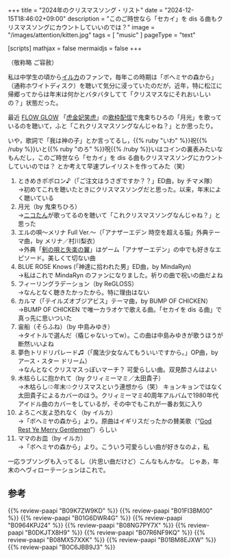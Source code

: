 +++
title = "2024年のクリスマスソング・リスト"
date =  "2024-12-15T18:46:02+09:00"
description = "このご時世なら「セカイ」を dis る曲もクリスマスソングにカウントしていいのでは？"
image = "/images/attention/kitten.jpg"
tags = [ "music" ]
pageType = "text"

[scripts]
  mathjax = false
  mermaidjs = false
+++

（敬称略 ご容赦）

私は中学生の頃から[イルカ](https://www.youtube.com/@irukafolklife "イルカのフォークな生活 - YouTube")のファンで，毎年この時期は「ボヘミヤの森から」（通称ホワイトディスク）を聴いて気分に浸っていたのだが，近年，特に松江に帰郷ってからは年末は何かとバタバタしてて「クリスマスなにそれおいしいの？」状態だった。

最近 [FLOW GLOW](https://www.youtube.com/@DEV_IS_FLOWGLOW "hololive DEV_IS FLOW GLOW - YouTube") 「[虎金妃笑虎](https://www.youtube.com/@KoganeiNiko "Niko Ch. 虎金妃笑虎 - FLOW GLOW - YouTube")」の[歌枠配信](https://www.youtube.com/watch?v=97cDAHOJGaI "【歌枠】デビュー１か月記念歌枠だぜ！【虎金妃笑虎】 - YouTube")で鬼束ちひろの「月光」を歌っているのを聴いて，ふと「これクリスマスソングなんじゃね？」とか思ったり。

いや，歌詞で「我は神の子」とか言ってるし，{{% ruby "いわ" %}}祝{{% /ruby %}}いと{{% ruby "のろ" %}}呪{{% /ruby %}}いはコインの裏表みたいなもんだし，このご時世なら「セカイ」を dis る曲もクリスマスソングにカウントしていいのでは？ とか考えて早速プレイリストを作ってみた（笑）

1. ときめきポポロン♪（「ご注文はうさぎですか？？」ED曲，by チマメ隊）<br>
   →初めてこれを聴いたときにクリスマスソングだと思った。以来，年末によく聴いている
2. 月光（by 鬼束ちひろ）<br>
   →[ニコたん](https://www.youtube.com/@KoganeiNiko "Niko Ch. 虎金妃笑虎 - FLOW GLOW - YouTube")が歌ってるのを聴いて「これクリスマスソングなんじゃね？」と思った
3. エルの唄〜メリナ Full Ver.〜（「アナザーエデン 時空を超える猫」外典テーマ曲，by メリナ／村川梨衣）<br>
   →外典「[剣の唄と失楽の翼](https://another-eden.jp/west/ "アナザーエデン 時空を超える猫 - 外典 剣の唄と失楽の翼 特設サイト")」はゲーム「アナザーエデン」の中でも好きなエピソード。美しくて切ない曲
4. BLUE ROSE Knows (「神達に拾われた男」ED曲，by MindaRyn)<br>
   →私はこれで MindaRyn のファンになりました。祈りの曲で祝いの曲だよね
5. フィーリングラデーション（by ReGLOSS）<br>
   →なんとなく聴きたかったから。特に理由はない
6. カルマ（「テイルズオブジアビス」テーマ曲，by BUMP OF CHICKEN）<br>
   →BUMP OF CHICKEN で唯一カラオケで歌える曲。「セカイを dis る曲」で真っ先に思いついた
7. 宙船（そらふね）（by 中島みゆき）<br>
   →タイトルで選んだ（橇じゃないってw）。この曲は中島みゆきが歌うほうが断然いいよね
8. 夢色トリドリパレード♫（「魔法少女なんてもういいですから。」OP曲，by アース・スター ドリーム）<br>
   →なんとなくクリスマスっぽいマーチ？ 可愛らしい曲。双見酔さんはよい
9.  木枯らしに抱かれて（by クリィミーマミ／太田貴子）<br>
   →木枯らし⇨年末⇨クリスマスという連想から（笑） キョンキョンではなく太田貴子によるカバーのほう。クリィミーマミ40周年アルバムで1980年代アイドル曲のカバーをしているが，その中でもこれが一番お気に入り
10. よろこべ友よ恐れなく（by イルカ）<br>
   →「ボヘミヤの森から」より。原曲はイギリスだったかの賛美歌（“[God Rest Ye Merry Gentlemen](https://www.youtube.com/watch?v=RCo3pH-6ZT0 "God Rest Ye Merry Gentlemen - YouTube")”）らしい
11. ママのお皿（by イルカ）<br>
   →「ボヘミヤの森から」より。こういう可愛らしい曲が好きなのよ，私

一応ラブソングも入ってるし（片思い曲だけど）こんなもんかな。
じゃあ，年末のヘヴィローテーションはこれで。

## 参考

{{% review-paapi "B09K7ZW9KD" %}} <!-- 冬の贈り物 イルカアーカイブVol.7 ボヘミヤの森から ノエル ジェレミーの木 -->
{{% review-paapi "B01FI3BM00" %}} <!-- ときめきポポロン♪ -->
{{% review-paapi "B01G6DWR4G" %}} <!-- 月光 鬼束ちひろ -->
{{% review-paapi "B0964KPJ24" %}} <!-- エルの唄 -->
{{% review-paapi "B08NG7PY7X" %}} <!-- BLUE ROSE Knows MindaRyn -->
{{% review-paapi "B0DKJTX8H9" %}} <!-- ReGLOSS ReGLOSS -->
{{% review-paapi "B07R6NF9KQ" %}} <!-- カルマ テイルズオブジアビス（TALES OF THE ABYSS） BUMP OF CHICKEN） -->
{{% review-paapi "B08MX57XXK" %}} <!-- 宙船 中島みゆき -->
{{% review-paapi "B01BM8EJXW" %}} <!-- 夢色トリドリパレード♫ 魔法少女なんてもういいですから。 アース・スター ドリーム 双見酔 -->
{{% review-paapi "B0C6JBB9J3" %}} <!-- クリィミーマミ 40周年 -->
